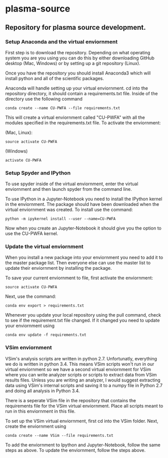# plasma-source

## Repository for plasma source development.

### Setup Anaconda and the virtual enviornment

First step is to download the repository. Depending on what operating system you are you using you can do this by
either downloading GitHub desktop (Mac, Windows) or by setting up a git repository (Linux). 

Once you have the repository you should install Anaconda3 which will install python and all of the scientific packages.

Anaconda will handle setting up your virtual enviornment. cd into the repository directory, it should contain a
requirements.txt file. Inside of the directory use the following command
```
conda create --name CU-PWFA --file requirements.txt
```
This will create a virtual enviornment called "CU-PWFA" with all the modules specified in the requirements.txt file.
To activate the enviornment:

(Mac, Linux):
```
source activate CU-PWFA
```
(Windows)
```
activate CU-PWFA
```

### Setup Spyder and IPython

To use spyder inside of the virtual enviornment, enter the virtual enviornment and then launch spyder from the command
line. 

To use IPython in a Jupyter-Notebook you need to install the IPython kernel in the enviornment. The package should have been downloaded when
the virtual enviornment was created. To install use the command:
```
python -m ipykernel install --user --name=CU-PWFA
```
Now when you create an Jupyter-Notebook it should give you the option to use the CU-PWFA kernel.

### Update the virtual enviornment

When you install a new package into your enviornment you need to add it to the master package list. Then everyone
else can use the master list to update their enviornment by installing the package.

To save your current enviornment to file, first activate the enviornment:
```
source activate CU-PWFA
```
Next, use the command:
```
conda env export > requirements.txt
```

Whenever you update your local repository using the pull command, check to see if the requirement.txt file changed. If it changed
you need to update your enviornment using
```
conda env update -f requirements.txt
```

### VSim enviornment

VSim's analysis scripts are written in python 2.7. Unfortunatly, everything we do is written in python 3.4. This means 
VSim scripts won't run in our virtual enviornment so we have a second virtual enviornment for VSim where you can write analyzer 
scripts or scripts to extract data from VSim results files. Unless you are writing an analyzer, I would suggest extracting
data using VSim's internal scripts and saving it to a numpy file in Python 2.7 and doing all analysis in Python 3.4.

There is a seperate VSim file in the repository that contains the requirements file for the VSim virtual enviornment. Place all
scripts meant to run in this enviornment in this file.

To set up the VSim virtual enviornment, first cd into the VSim folder. Next, create the enviornment using 
```
conda create --name VSim --file requirements.txt
```

To add the enviornment to Ipython and Jupyter-Notebook, follow the same steps as above. To update the enviornment, follow the
steps above.

